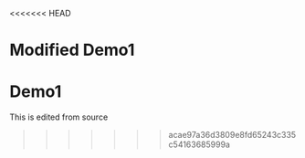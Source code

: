 <<<<<<< HEAD
# 

Modified Demo1
=======
# Demo1



This is edited from source
>>>>>>> acae97a36d3809e8fd65243c335c54163685999a
